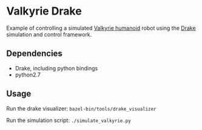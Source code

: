 # Valkyrie Drake
Example of controlling a simulated [Valkyrie humanoid](https://nasa-jsc-robotics.github.io/valkyrie/) robot using the [Drake](https://drake.mit.edu/index.html) simulation and control framework.

## Dependencies

- Drake, including python bindings
- python2.7

## Usage

Run the drake visualizer: `bazel-bin/tools/drake_visualizer`

Run the simulation script: `./simulate_valkyrie.py`
